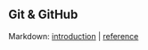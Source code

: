## Git & GitHub

Markdown: [introduction](https://guides.github.com/features/mastering-markdown/) | [reference](https://help.github.com/en/articles/basic-writing-and-formatting-syntax)


